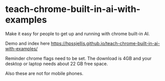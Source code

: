 # teach-chrome-built-in-ai-with-examples
Make it easy for people to get up and running with chrome built-in AI.


Demo and index here https://hpssjellis.github.io/teach-chrome-built-in-ai-with-examples/


Reminder chrome flags need to be set. The download is 4GB and your desktop or laptop needs about 22 GB free space. 

Also these are not for mobile phones.
